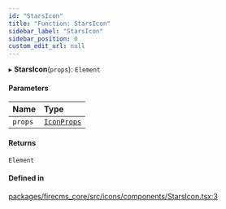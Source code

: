 ```yaml
---
id: "StarsIcon"
title: "Function: StarsIcon"
sidebar_label: "StarsIcon"
sidebar_position: 0
custom_edit_url: null
---
```


▸ **StarsIcon**(`props`): `Element`

#### Parameters

| Name | Type |
| :------ | :------ |
| `props` | [`IconProps`](../types/IconProps.md) |

#### Returns

`Element`

#### Defined in

[packages/firecms_core/src/icons/components/StarsIcon.tsx:3](https://github.com/FireCMSco/firecms/blob/d45f3739/packages/firecms_core/src/icons/components/StarsIcon.tsx#L3)
